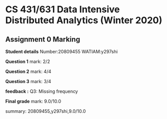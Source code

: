 # CS 431/631 Data Intensive Distributed Analytics (Winter 2020)
## Assignment 0 Marking

**Student details**
Number:20809455
WATIAM:y297shi

**Question 1**
mark: 2/2

**Question 2**
mark: 4/4

**Question 3**
mark: 3/4

**feedback :** Q3: Missing frequency

**Final grade**
mark: 9.0/10.0

summary: 20809455,y297shi,9.0/10.0